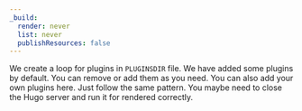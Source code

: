 ```yaml
---
_build:
  render: never
  list: never
  publishResources: false
---
```


We create a loop for plugins in `PLUGINSDIR` file. We have added some plugins by default. You can remove or add them as you need. You can also add your own plugins here. Just follow the same pattern. You maybe need to close the Hugo server and run it for rendered correctly.

